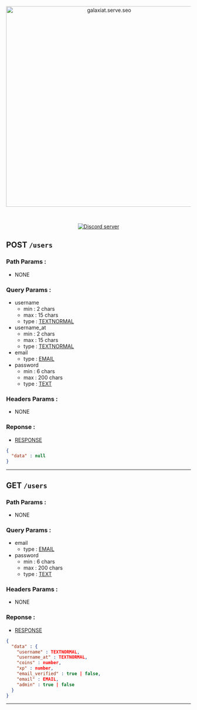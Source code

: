 <div align="center">
  <br />
  <p>
    <a href="https://galaxiatapp.com"><img src="https://galaxiatapp.com/logo_texte_appli_avec_arrondie_et_ombre.png" width="546" alt="galaxiat.serve.seo" /></a>
  </p>
  <br />
  <p>
    <a href="https://discord.galaxiat.fr"><img src="https://img.shields.io/discord/804787354703364116?color=5865F2&logo=discord&logoColor=white" alt="Discord server" /></a>
  </p>
</div>

## POST `/users`

### Path Params :
- NONE
### Query Params :
- username
  - min : 2 chars
  - max : 15 chars
  - type : [TEXTNORMAL](/docs/types.md#textnormal)
- username_at
  - min : 2 chars
  - max : 15 chars
  - type : [TEXTNORMAL](/docs/types.md#textnormal)
- email
  - type : [EMAIL](/docs/types.md#email)
- password
  - min : 6 chars
  - max : 200 chars
  - type : [TEXT](/docs/types.md#text)
### Headers Params : 
- NONE

### Reponse :

- [RESPONSE](/docs/types.md#response)

```json
{
  "data" : null
}
```
---

## GET `/users`

### Path Params :
- NONE
### Query Params :
- email
  - type : [EMAIL](/docs/types.md#email)
- password
  - min : 6 chars
  - max : 200 chars
  - type : [TEXT](/docs/types.md#text)
### Headers Params : 
- NONE

### Reponse :

- [RESPONSE](/docs/types.md#response)

```json
{
  "data" : {
    "username" : TEXTNORMAL,
    "username_at" : TEXTNORMAL,
    "coins" : number,
    "xp" : number, 
    "email_verified" : true | false,
    "email" : EMAIL,
    "admin" : true | false
  }
}
```
---
